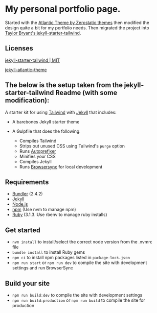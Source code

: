 # My personal portfolio page.
Started with the [Atlantic Theme by Zerostatic themes](https://github.com/zerostaticthemes/jekyll-atlantic-theme) then modified the design quite a bit for my portfolio needs. Then migrated the project into [Taylor Bryant's jekyll-starter-tailwind](https://github.com/taylorbryant/jekyll-starter-tailwind).

## Licenses
[jekyll-starter-tailwind | MIT](https://github.com/taylorbryant/jekyll-starter-tailwind/blob/master/LICENSE.md)

[jekyll-atlantic-theme](https://github.com/zerostaticthemes/jekyll-atlantic-theme#license)

## The below is the setup taken from the jekyll-starter-tailwind Readme (with some modification):
A starter kit for using [Tailwind](https://tailwindcss.com) with [Jekyll](https://jekyllrb.com/) that includes:
* A barebones Jekyll starter theme
* A Gulpfile that does the following:

    * Compiles Tailwind
    * Strips out unused CSS using Tailwind's `purge` option
    * Runs [Autoprefixer](https://github.com/postcss/autoprefixer)
    * Minifies your CSS
    * Compiles Jekyll
    * Runs [Browsersync](https://www.browsersync.io/) for local development

## Requirements
* [Bundler](http://bundler.io/) (2.4.2)
* [Jekyll](https://jekyllrb.com/)
* [Node.js](https://nodejs.org/en/)
* [npm](https://www.npmjs.com/) (Use nvm to manage npm)
* [Ruby](https://www.ruby-lang.org/en/) (3.1.3. Use rbenv to manage ruby installs)

## Get started
* `nvm install` to install/select the correct node version from the .nvmrc file
* `bundle install` to install Ruby gems
* `npm ci` to install npm packages listed in `package-lock.json`
* `npm run start` or `npm run dev` to compile the site with development settings and run BrowserSync

## Build your site
* `npm run build:dev` to compile the site with development settings
* `npm run build:production` or `npm run build` to compile the site for production

